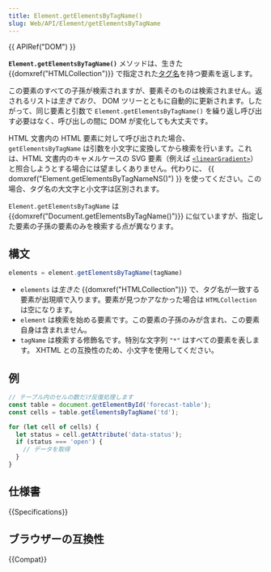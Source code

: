 ```yaml
---
title: Element.getElementsByTagName()
slug: Web/API/Element/getElementsByTagName
---
```

{{ APIRef("DOM") }}

**`Element.getElementsByTagName()`** メソッドは、生きた {{domxref("HTMLCollection")}} で指定された[タグ名](/ja/docs/Web/API/Element/tagName)を持つ要素を返します。

この要素のすべての子孫が検索されますが、要素そのものは検索されません。返されるリストは*生きており*、 DOM ツリーとともに自動的に更新されます。したがって、同じ要素と引数で `Element.getElementsByTagName()` を繰り返し呼び出す必要はなく、呼び出しの間に DOM が変化しても大丈夫です。

HTML 文書内の HTML 要素に対して呼び出された場合、 `getElementsByTagName` は引数を小文字に変換してから検索を行います。これは、HTML 文書内のキャメルケースの SVG 要素（例えば [`<linearGradient>`](/ja/docs/Web/SVG/Element/linearGradient)）と照合しようとする場合には望ましくありません。代わりに、 {{ domxref("Element.getElementsByTagNameNS()") }} を使ってください。この場合、タグ名の大文字と小文字は区別されます。

`Element.getElementsByTagName` は {{domxref("Document.getElementsByTagName()")}} に似ていますが、指定した要素の子孫の要素のみを検索する点が異なります。

## 構文

```js
elements = element.getElementsByTagName(tagName)
```

- `elements` は*生きた* {{domxref("HTMLCollection")}} で、タグ名が一致する要素が出現順で入ります。要素が見つかアなかった場合は `HTMLCollection` は空になります。
- `element` は検索を始める要素です。この要素の子孫のみが含まれ、この要素自身は含まれません。
- `tagName` は検索する修飾名です。特別な文字列 `"*"` はすべての要素を表します。 XHTML との互換性のため、小文字を使用してください。

## 例

```js
// テーブル内のセルの数だけ反復処理します
const table = document.getElementById('forecast-table');
const cells = table.getElementsByTagName('td');

for (let cell of cells) {
  let status = cell.getAttribute('data-status');
  if (status === 'open') {
    // データを取得
  }
}
```

## 仕様書

{{Specifications}}

## ブラウザーの互換性

{{Compat}}
